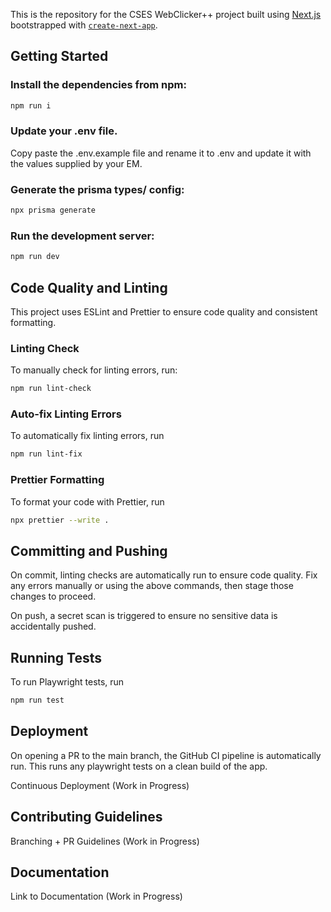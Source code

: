 This is the repository for the CSES WebClicker++ project built using [Next.js](https://nextjs.org) bootstrapped with [`create-next-app`](https://nextjs.org/docs/app/api-reference/cli/create-next-app).

## Getting Started

### Install the dependencies from npm:

```bash
npm run i
```

### Update your .env file.

Copy paste the .env.example file and rename it to .env and update it with the values supplied by your EM.

### Generate the prisma types/ config:

```bash
npx prisma generate
```

### Run the development server:

```bash
npm run dev
```

## Code Quality and Linting

This project uses ESLint and Prettier to ensure code quality and consistent formatting.

### Linting Check

To manually check for linting errors, run:

```bash
npm run lint-check
```

### Auto-fix Linting Errors

To automatically fix linting errors, run

```bash
npm run lint-fix
```

### Prettier Formatting

To format your code with Prettier, run

```bash
npx prettier --write .
```

## Committing and Pushing

On commit, linting checks are automatically run to ensure code quality. Fix any errors manually or using the above commands, then stage those changes to proceed.

On push, a secret scan is triggered to ensure no sensitive data is accidentally pushed.

## Running Tests

To run Playwright tests, run

```bash
npm run test
```

## Deployment

On opening a PR to the main branch, the GitHub CI pipeline is automatically run. This runs any playwright tests on a clean build of the app.

Continuous Deployment (Work in Progress) 

## Contributing Guidelines

Branching + PR Guidelines (Work in Progress)

## Documentation

Link to Documentation (Work in Progress)
